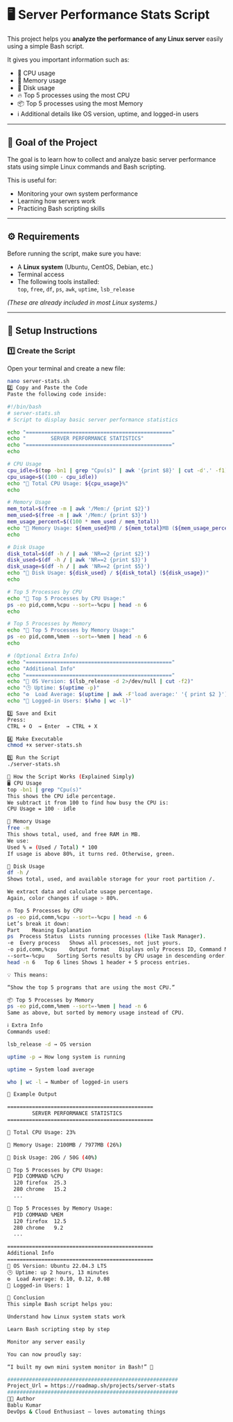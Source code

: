 # 🖥️ Server Performance Stats Script

This project helps you **analyze the performance of any Linux server** easily using a simple Bash script.

It gives you important information such as:
- 🧠 CPU usage  
- 💾 Memory usage  
- 💽 Disk usage  
- 🔥 Top 5 processes using the most CPU  
- 📦 Top 5 processes using the most Memory  
- ℹ️  Additional details like OS version, uptime, and logged-in users  

---

## 🚀 Goal of the Project

The goal is to learn how to collect and analyze basic server performance stats using simple Linux commands and Bash scripting.

This is useful for:
- Monitoring your own system performance  
- Learning how servers work  
- Practicing Bash scripting skills  

---

## ⚙️ Requirements

Before running the script, make sure you have:
- A **Linux system** (Ubuntu, CentOS, Debian, etc.)
- Terminal access  
- The following tools installed:  
  `top`, `free`, `df`, `ps`, `awk`, `uptime`, `lsb_release`

*(These are already included in most Linux systems.)*

---

## 🧩 Setup Instructions

### 1️⃣ Create the Script
Open your terminal and create a new file:
```bash
nano server-stats.sh
2️⃣ Copy and Paste the Code
Paste the following code inside:

#!/bin/bash
# server-stats.sh
# Script to display basic server performance statistics

echo "==============================================="
echo "        SERVER PERFORMANCE STATISTICS"
echo "==============================================="
echo

# CPU Usage
cpu_idle=$(top -bn1 | grep "Cpu(s)" | awk '{print $8}' | cut -d'.' -f1)
cpu_usage=$((100 - cpu_idle))
echo "🔹 Total CPU Usage: ${cpu_usage}%"
echo

# Memory Usage
mem_total=$(free -m | awk '/Mem:/ {print $2}')
mem_used=$(free -m | awk '/Mem:/ {print $3}')
mem_usage_percent=$((100 * mem_used / mem_total))
echo "🔹 Memory Usage: ${mem_used}MB / ${mem_total}MB (${mem_usage_percent}%)"
echo

# Disk Usage
disk_total=$(df -h / | awk 'NR==2 {print $2}')
disk_used=$(df -h / | awk 'NR==2 {print $3}')
disk_usage=$(df -h / | awk 'NR==2 {print $5}')
echo "🔹 Disk Usage: ${disk_used} / ${disk_total} (${disk_usage})"
echo

# Top 5 Processes by CPU
echo "🔹 Top 5 Processes by CPU Usage:"
ps -eo pid,comm,%cpu --sort=-%cpu | head -n 6
echo

# Top 5 Processes by Memory
echo "🔹 Top 5 Processes by Memory Usage:"
ps -eo pid,comm,%mem --sort=-%mem | head -n 6
echo

# (Optional Extra Info)
echo "==============================================="
echo "Additional Info"
echo "==============================================="
echo "🧩 OS Version: $(lsb_release -d 2>/dev/null | cut -f2)"
echo "🕒 Uptime: $(uptime -p)"
echo "⚙️  Load Average: $(uptime | awk -F'load average:' '{ print $2 }')"
echo "👤 Logged-in Users: $(who | wc -l)"

3️⃣ Save and Exit
Press:
CTRL + O  → Enter  → CTRL + X

4️⃣ Make Executable
chmod +x server-stats.sh

5️⃣ Run the Script
./server-stats.sh

🧠 How the Script Works (Explained Simply)
🖥️ CPU Usage
top -bn1 | grep "Cpu(s)"
This shows the CPU idle percentage.
We subtract it from 100 to find how busy the CPU is:
CPU Usage = 100 - idle

💾 Memory Usage
free -m
This shows total, used, and free RAM in MB.
We use:
Used % = (Used / Total) * 100
If usage is above 80%, it turns red. Otherwise, green.

💽 Disk Usage
df -h /
Shows total, used, and available storage for your root partition /.

We extract data and calculate usage percentage.
Again, color changes if usage > 80%.

🔥 Top 5 Processes by CPU
ps -eo pid,comm,%cpu --sort=-%cpu | head -n 6
Let’s break it down:
Part	Meaning	Explanation
ps	Process Status	Lists running processes (like Task Manager).
-e	Every process	Shows all processes, not just yours.
-o pid,comm,%cpu	Output format	Displays only Process ID, Command Name, and CPU %.
--sort=-%cpu	Sorting	Sorts results by CPU usage in descending order.
head -n 6	Top 6 lines	Shows 1 header + 5 process entries.

💡 This means:

“Show the top 5 programs that are using the most CPU.”

📦 Top 5 Processes by Memory
ps -eo pid,comm,%mem --sort=-%mem | head -n 6
Same as above, but sorted by memory usage instead of CPU.

ℹ️ Extra Info
Commands used:

lsb_release -d → OS version

uptime -p → How long system is running

uptime → System load average

who | wc -l → Number of logged-in users

🧪 Example Output

===============================================
        SERVER PERFORMANCE STATISTICS
===============================================

🔹 Total CPU Usage: 23%

🔹 Memory Usage: 2100MB / 7977MB (26%)

🔹 Disk Usage: 20G / 50G (40%)

🔹 Top 5 Processes by CPU Usage:
  PID COMMAND %CPU
  120 firefox  25.3
  280 chrome   15.2
  ...

🔹 Top 5 Processes by Memory Usage:
  PID COMMAND %MEM
  120 firefox  12.5
  280 chrome   9.2
  ...

===============================================
Additional Info
===============================================
🧩 OS Version: Ubuntu 22.04.3 LTS
🕒 Uptime: up 2 hours, 13 minutes
⚙️  Load Average: 0.10, 0.12, 0.08
👤 Logged-in Users: 1

🏁 Conclusion
This simple Bash script helps you:

Understand how Linux system stats work

Learn Bash scripting step by step

Monitor any server easily 

You can now proudly say:

“I built my own mini system monitor in Bash!” 🥳

#######################################################
Project_Url = https://roadmap.sh/projects/server-stats
#######################################################
👨‍💻 Author
Bablu Kumar
DevOps & Cloud Enthusiast — loves automating things
